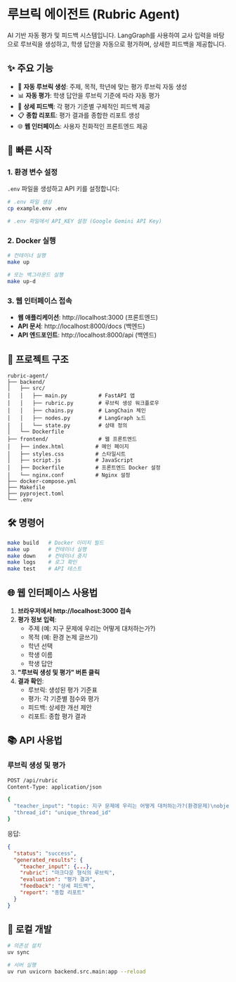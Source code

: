 # 루브릭 에이전트 (Rubric Agent)

AI 기반 자동 평가 및 피드백 시스템입니다. LangGraph를 사용하여 교사 입력을 바탕으로 루브릭을 생성하고, 학생 답안을 자동으로 평가하며, 상세한 피드백을 제공합니다.

## ✨ 주요 기능

- 🎯 **자동 루브릭 생성**: 주제, 목적, 학년에 맞는 평가 루브릭 자동 생성
- 📊 **자동 평가**: 학생 답안을 루브릭 기준에 따라 자동 평가
- 💬 **상세 피드백**: 각 평가 기준별 구체적인 피드백 제공
- 📋 **종합 리포트**: 평가 결과를 종합한 리포트 생성
- 🌐 **웹 인터페이스**: 사용자 친화적인 프론트엔드 제공

## 🚀 빠른 시작

### 1. 환경 변수 설정

`.env` 파일을 생성하고 API 키를 설정합니다:

```bash
# .env 파일 생성
cp example.env .env

# .env 파일에서 API_KEY 설정 (Google Gemini API Key)
```

### 2. Docker 실행

```bash
# 컨테이너 실행
make up

# 또는 백그라운드 실행
make up-d
```

### 3. 웹 인터페이스 접속

- **웹 애플리케이션**: http://localhost:3000 (프론트엔드)
- **API 문서**: http://localhost:8000/docs (백엔드)
- **API 엔드포인트**: http://localhost:8000/api (백엔드)

## 📁 프로젝트 구조

```
rubric-agent/
├── backend/
│   ├── src/
│   │   ├── main.py          # FastAPI 앱
│   │   ├── rubric.py        # 루브릭 생성 워크플로우
│   │   ├── chains.py        # LangChain 체인
│   │   ├── nodes.py         # LangGraph 노드
│   │   └── state.py         # 상태 정의
│   └── Dockerfile
├── frontend/                # 웹 프론트엔드
│   ├── index.html          # 메인 페이지
│   ├── styles.css          # 스타일시트
│   ├── script.js           # JavaScript
│   ├── Dockerfile          # 프론트엔드 Docker 설정
│   └── nginx.conf          # Nginx 설정
├── docker-compose.yml
├── Makefile
├── pyproject.toml
└── .env
```

## 🛠️ 명령어

```bash
make build   # Docker 이미지 빌드
make up      # 컨테이너 실행
make down    # 컨테이너 중지
make logs    # 로그 확인
make test    # API 테스트
```

## 🌐 웹 인터페이스 사용법

1. **브라우저에서 http://localhost:3000 접속**
2. **평가 정보 입력**:
   - 주제 (예: 지구 문제에 우리는 어떻게 대처하는가?)
   - 목적 (예: 환경 논제 글쓰기)
   - 학년 선택
   - 학생 이름
   - 학생 답안
3. **"루브릭 생성 및 평가" 버튼 클릭**
4. **결과 확인**:
   - 루브릭: 생성된 평가 기준표
   - 평가: 각 기준별 점수와 평가
   - 피드백: 상세한 개선 제안
   - 리포트: 종합 평가 결과

## 📚 API 사용법

### 루브릭 생성 및 평가

```bash
POST /api/rubric
Content-Type: application/json

{
  "teacher_input": "topic: 지구 문제에 우리는 어떻게 대처하는가?(환경문제)\nobjective: 환경 논제 글쓰기\ngrade_level: 초등학교 6학년\nname: 이종복\nstudent_submission: 학생이 작성한 답안...",
  "thread_id": "unique_thread_id"
}
```

응답:
```json
{
  "status": "success",
  "generated_results": {
    "teacher_input": {...},
    "rubric": "마크다운 형식의 루브릭",
    "evaluation": "평가 결과",
    "feedback": "상세 피드백",
    "report": "종합 리포트"
  }
}
```

## 🔧 로컬 개발

```bash
# 의존성 설치
uv sync

# 서버 실행
uv run uvicorn backend.src.main:app --reload
```
